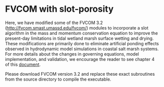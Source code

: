 # FVCOM with slot-porosity

Here, we have modified some of the FVCOM 3.2 (http://fvcom.smast.umassd.edu/fvcom/) modules to incorporate a slot algorithm in the mass and momentum conservation equation to improve the present-day limitations in tidal wetland marsh surface wetting and drying. These modifications are primarily done to eliminate artificial ponding effects observed in hydrodynamic model simulations in coastal salt marsh systems. For more details about the changes in governing equations, model implementation, and validation, we encourage the reader to see chapter 4 of this [document](https://cpb-us-w2.wpmucdn.com/sites.udel.edu/dist/0/7241/files/2018/01/CACR-20-04_reduced.pdf).

Please download FVCOM version 3.2 and replace these exact subroutines from the source directory to compile the executable.  
